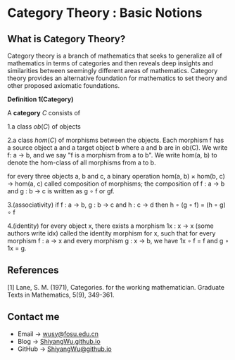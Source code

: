 # Category Theory : Basic Notions

<script src="https://cdn.mathjax.org/mathjax/latest/MathJax.js?config=TeX-AMS-MML_HTMLorMML" type="text/javascript"></script> <script type="text/x-mathjax-config"> MathJax.Hub.Config({ tex2jax: { skipTags: ['script', 'noscript', 'style', 'textarea', 'pre'], inlineMath: [['$','$']] } }); </script>

## What is Category Theory?

Category theory is a branch of mathematics that seeks to generalize all of mathematics in terms of categories and then reveals deep insights and similarities between seemingly different areas of mathematics. Category theory provides an alternative foundation for mathematics to set theory and other proposed axiomatic foundations.

**Definition 1(Category)**

A **category** $C$ consists of

1.a class $ob(C)$ of objects

2.a class $hom(C)$ of morphisms between the objects. Each morphism f has a source object a and a target object b where a and b are in ob(C). We write f: a → b, and we say "f is a morphism from a to b". We write hom(a, b) to denote the hom-class of all morphisms from a to b. 

for every three objects a, b and c, a binary operation hom(a, b) × hom(b, c) → hom(a, c) called composition of morphisms; the composition of f : a → b and g : b → c is written as g ∘ f or gf.

3.(associativity) if f : a → b, g : b → c and h : c → d then h ∘ (g ∘ f) = (h ∘ g) ∘ f

4.(identity) for every object x, there exists a morphism 1x : x → x (some authors write idx) called the identity morphism for x, such that for every morphism f : a → x and every morphism g : x → b, we have 1x ∘ f = f and g ∘ 1x = g.

## References

[1] Lane, S. M. (1971), Categories. for the working mathematician. Graduate Texts in Mathematics, 5(9), 349-361.

## Contact me

* Email -> <wusy@fosu.edu.cn>
* Blog -> [ShiyangWu.github.io](https://shiyangwu.github.io/)
* GitHub -> [ShiyangWu@github.io](https://github.com/ShiyangWu/ShiyangWu.github.io/blob/master/README.md)


